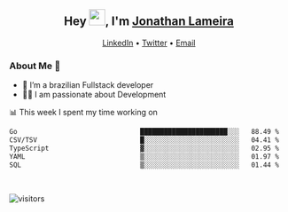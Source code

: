 <h2 align="center">Hey <img src="https://github.com/TheDudeThatCode/TheDudeThatCode/blob/master/Assets/Hi.gif" width="29">, I'm <a href="https://www.linkedin.com/in/jonathanlameira/">Jonathan Lameira</a></h2>
<p align="center">
  <a href="https://www.linkedin.com/in/jonathanlameira/">LinkedIn</a> •
  <a href="https://twitter.com/jlameira">Twitter</a> •
  <a href="mailto:jlameira@gmail.com">Email</a>
</p>

### About Me 🚀
- 🌱  I’m a brazilian Fullstack developer</br>
- 👨‍💻  I am passionate about Development</br>

<!-- ![Jonathan Lameira github stats](https://github-readme-stats.vercel.app/api?username=jlameirameli&show_icons=true&hide_border=true)&nbsp;&nbsp; -->

📊 This week I spent my time working on
<!--START_SECTION:waka-->

```txt
Go                               ██████████████████████░░░   88.49 %
CSV/TSV                          █░░░░░░░░░░░░░░░░░░░░░░░░   04.41 %
TypeScript                       ▓░░░░░░░░░░░░░░░░░░░░░░░░   02.95 %
YAML                             ▒░░░░░░░░░░░░░░░░░░░░░░░░   01.97 %
SQL                              ▒░░░░░░░░░░░░░░░░░░░░░░░░   01.44 %
```

<!--END_SECTION:waka-->

<br />

![visitors](https://visitor-badge.laobi.icu/badge?page_id=jlameira.jlameira)
